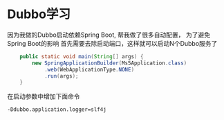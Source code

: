 # Dubbo学习

因为我做的Dubbo启动依赖Spring Boot, 帮我做了很多自动配置，
为了避免Spring Boot的影响
首先需要去除启动端口，这样就可以启动N个Dubbo服务了
```Java
    public static void main(String[] args) {
    	new SpringApplicationBuilder(Ms5Application.class)
    		.web(WebApplicationType.NONE)
    		.run(args);
    }
```
在启动参数中增加下面命令
```
-Ddubbo.application.logger=slf4j
```